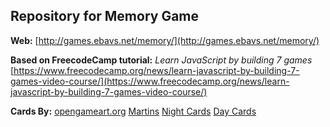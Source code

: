 ## Repository for Memory Game

**Web:**
[http://games.ebavs.net/memory/](http://games.ebavs.net/memory/)

**Based on FreecodeCamp tutorial:**
*Learn JavaScript by building 7 games*
[https://www.freecodecamp.org/news/learn-javascript-by-building-7-games-video-course/](https://www.freecodecamp.org/news/learn-javascript-by-building-7-games-video-course/)

**Cards By:**
[opengameart.org](https://opengameart.org/)
[Martins](https://opengameart.org/users/martins)
[Night Cards](https://opengameart.org/content/night-cards)
[Day Cards](https://opengameart.org/content/day-cards)